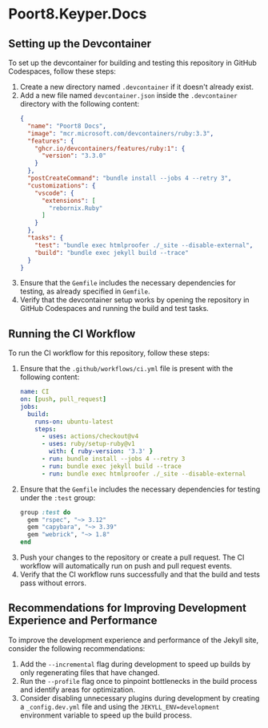 # Poort8.Keyper.Docs

## Setting up the Devcontainer

To set up the devcontainer for building and testing this repository in GitHub Codespaces, follow these steps:

1. Create a new directory named `.devcontainer` if it doesn't already exist.
2. Add a new file named `devcontainer.json` inside the `.devcontainer` directory with the following content:
   ```json
   {
     "name": "Poort8 Docs",
     "image": "mcr.microsoft.com/devcontainers/ruby:3.3",
     "features": {
       "ghcr.io/devcontainers/features/ruby:1": {
         "version": "3.3.0"
       }
     },
     "postCreateCommand": "bundle install --jobs 4 --retry 3",
     "customizations": {
       "vscode": {
         "extensions": [
           "rebornix.Ruby"
         ]
       }
     },
     "tasks": {
       "test": "bundle exec htmlproofer ./_site --disable-external",
       "build": "bundle exec jekyll build --trace"
     }
   }
   ```
3. Ensure that the `Gemfile` includes the necessary dependencies for testing, as already specified in `Gemfile`.
4. Verify that the devcontainer setup works by opening the repository in GitHub Codespaces and running the build and test tasks.

## Running the CI Workflow

To run the CI workflow for this repository, follow these steps:

1. Ensure that the `.github/workflows/ci.yml` file is present with the following content:
   ```yaml
   name: CI
   on: [push, pull_request]
   jobs:
     build:
       runs-on: ubuntu-latest
       steps:
         - uses: actions/checkout@v4
         - uses: ruby/setup-ruby@v1
           with: { ruby-version: '3.3' }
         - run: bundle install --jobs 4 --retry 3
         - run: bundle exec jekyll build --trace
         - run: bundle exec htmlproofer ./_site --disable-external
   ```
2. Ensure that the `Gemfile` includes the necessary dependencies for testing under the `:test` group:
   ```ruby
   group :test do
     gem "rspec", "~> 3.12"
     gem "capybara", "~> 3.39"
     gem "webrick", "~> 1.8"
   end
   ```
3. Push your changes to the repository or create a pull request. The CI workflow will automatically run on push and pull request events.
4. Verify that the CI workflow runs successfully and that the build and tests pass without errors.

## Recommendations for Improving Development Experience and Performance

To improve the development experience and performance of the Jekyll site, consider the following recommendations:

1. Add the `--incremental` flag during development to speed up builds by only regenerating files that have changed.
2. Run the `--profile` flag once to pinpoint bottlenecks in the build process and identify areas for optimization.
3. Consider disabling unnecessary plugins during development by creating a `_config.dev.yml` file and using the `JEKYLL_ENV=development` environment variable to speed up the build process.

